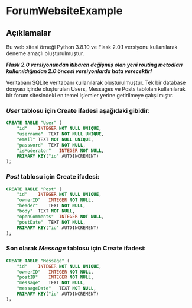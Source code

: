 # ForumWebsiteExample

## Açıklamalar
Bu web sitesi örneği Python 3.8.10 ve Flask 2.0.1 versiyonu kullanılarak deneme amaçlı oluşturulmuştur.

***Flask 2.0 versiyonundan itibaren değişmiş olan yeni routing metodları kullanıldığından 2.0 öncesi versiyonlarda hata verecektir!***

Veritabanı SQLite veritabanı kullanılarak oluşturulmuştur. Tek bir database dosyası içinde oluşturulan Users, Messages ve Posts tabloları kullanılarak bir forum sitesindeki en temel işlemler 
yerine getirilmeye çalışılmıştır.

### ***User*** tablosu için Create ifadesi aşağıdaki gibidir:
```sql
CREATE TABLE "User" (
	"id"	INTEGER NOT NULL UNIQUE,
	"username"	TEXT NOT NULL UNIQUE,
	"email"	TEXT NOT NULL UNIQUE,
	"password"	TEXT NOT NULL,
	"isModerator"	INTEGER NOT NULL,
	PRIMARY KEY("id" AUTOINCREMENT)
); 
```


### ***Post*** tablosu için Create ifadesi:
```sql
CREATE TABLE "Post" (
	"id"	INTEGER NOT NULL UNIQUE,
	"ownerID"	INTEGER NOT NULL,
	"header"	TEXT NOT NULL,
	"body"	TEXT NOT NULL,
	"openComments"	INTEGER NOT NULL,
	"postDate"	TEXT NOT NULL,
	PRIMARY KEY("id" AUTOINCREMENT)
);
```

### Son olarak ***Message*** tablosu için Create ifadesi:
```sql
CREATE TABLE "Message" (
	"id"	INTEGER NOT NULL UNIQUE,
	"ownerID"	INTEGER NOT NULL,
	"postID"	INTEGER NOT NULL,
	"message"	TEXT NOT NULL,
	"messageDate"	TEXT NOT NULL,
	PRIMARY KEY("id" AUTOINCREMENT)
);
```
</code></pre>